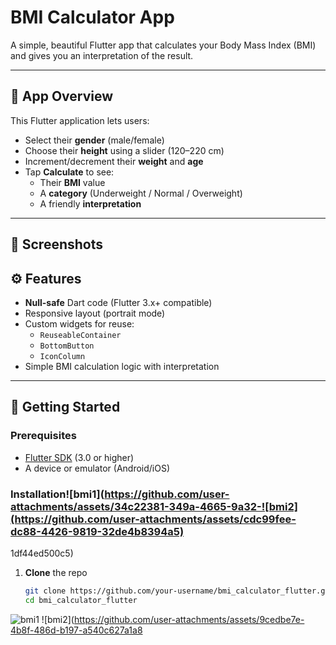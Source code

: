 # BMI Calculator App

A simple, beautiful Flutter app that calculates your Body Mass Index (BMI) and gives you an interpretation of the result.

---

## 📱 App Overview

This Flutter application lets users:

- Select their **gender** (male/female)  
- Choose their **height** using a slider (120–220 cm)  
- Increment/decrement their **weight** and **age**  
- Tap **Calculate** to see:  
  - Their **BMI** value  
  - A **category** (Underweight / Normal / Overweight)  
  - A friendly **interpretation**  

---

## 🎨 Screenshots



## ⚙️ Features

- **Null-safe** Dart code (Flutter 3.x+ compatible)  
- Responsive layout (portrait mode)  
- Custom widgets for reuse:
  - `ReuseableContainer`  
  - `BottomButton`  
  - `IconColumn`  
- Simple BMI calculation logic with interpretation  

---

## 🚀 Getting Started

### Prerequisites

- [Flutter SDK](https://flutter.dev/docs/get-started/install)  (3.0 or higher)  
- A device or emulator (Android/iOS)  

### Installation![bmi1](https://github.com/user-attachments/assets/34c22381-349a-4665-9a32-![bmi2](https://github.com/user-attachments/assets/cdc99fee-dc88-4426-9819-32de4b8394a5)
1df44ed500c5)


1. **Clone** the repo  
   ```bash
   git clone https://github.com/your-username/bmi_calculator_flutter.git
   cd bmi_calculator_flutter
![bmi1](https://github.com/user-attachments/assets/599c4874-5b99-4152-b184-b48c973a67c9)
![bmi2](https://github.com/user-attachments/assets/9cedbe7e-4b8f-486d-b197-a540c627a1a8





   
